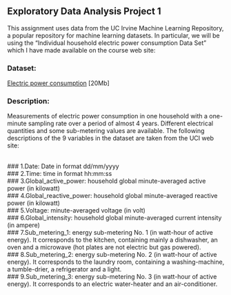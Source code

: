 ## Exploratory Data Analysis Project 1

This assignment uses data from the UC Irvine Machine Learning Repository, a popular repository for machine learning datasets. In particular, we will be using the “Individual household electric power consumption Data Set” which I have made available on the course web site:

### Dataset:
[Electric power consumption](https://d396qusza40orc.cloudfront.net/exdata%2Fdata%2Fhousehold_power_consumption.zip) [20Mb]
</br>
### Description:
Measurements of electric power consumption in one household with a one-minute sampling rate over a period of almost 4 years. Different electrical quantities and some sub-metering values are available.
The following descriptions of the 9 variables in the dataset are taken from the UCI web site:

</br>
### 1.Date:
Date in format dd/mm/yyyy
</br>
### 2.Time:
time in format hh:mm:ss
</br>
### 3.Global_active_power:
household global minute-averaged active power (in kilowatt)
</br>
### 4.Global_reactive_power:
household global minute-averaged reactive power (in kilowatt)
</br>
### 5.Voltage:
minute-averaged voltage (in volt)
</br>
### 6.Global_intensity:
household global minute-averaged current intensity (in ampere)
</br>
### 7.Sub_metering_1:
energy sub-metering No. 1 (in watt-hour of active energy). It corresponds to the kitchen, containing mainly a dishwasher, an oven and a microwave (hot plates are not electric but gas powered).
</br>
### 8.Sub_metering_2:
energy sub-metering No. 2 (in watt-hour of active energy). It corresponds to the laundry room, containing a washing-machine, a tumble-drier, a refrigerator and a light.
</br>
### 9.Sub_metering_3:
energy sub-metering No. 3 (in watt-hour of active energy). It corresponds to an electric water-heater and an air-conditioner.




